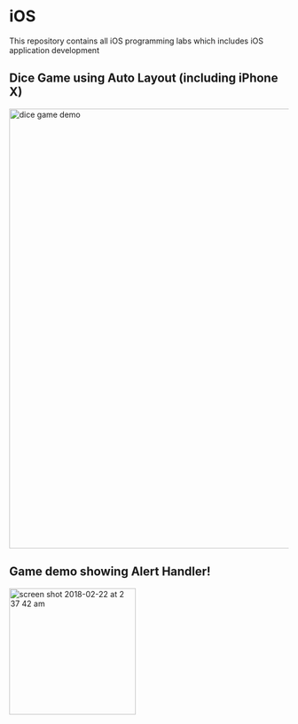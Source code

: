 # iOS
This repository contains all iOS programming labs which includes iOS application development

## Dice Game using Auto Layout (including iPhone X)

<img width="794" alt="dice game demo" src="https://user-images.githubusercontent.com/31785416/36525560-92b2ab90-1778-11e8-9ac8-a103d984e47b.png">

## Game demo showing Alert Handler!
<img width="228" alt="screen shot 2018-02-22 at 2 37 42 am" src="https://user-images.githubusercontent.com/31785416/36525788-77dfdd14-1779-11e8-87ef-e8c1d4dabd53.png">


